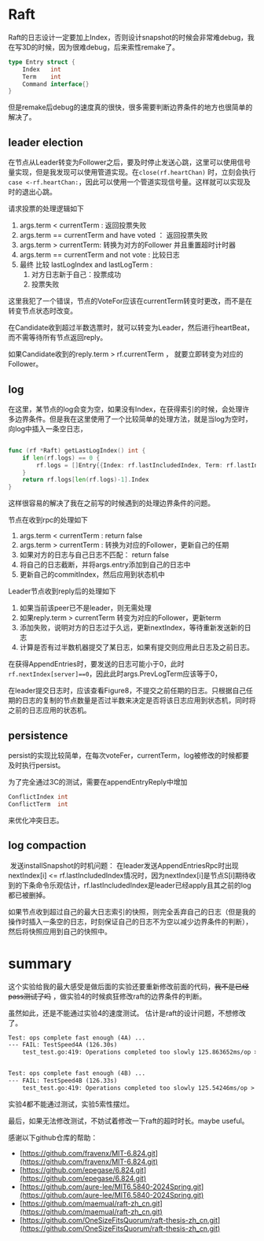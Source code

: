 # Raft

Raft的日志设计一定要加上Index，否则设计snapshot的时候会非常难debug，我在写3D的时候，因为很难debug，后来索性remake了。

```go
type Entry struct {
	Index   int
	Term    int
	Command interface{}
}
```

但是remake后debug的速度真的很快，很多需要判断边界条件的地方也很简单的解决了。

## leader election

在节点从Leader转变为Follower之后，要及时停止发送心跳，这里可以使用信号量实现，但是我发现可以使用管道实现。在`close(rf.heartChan)` 时，立刻会执行`case <-rf.heartChan:`，因此可以使用一个管道实现信号量。这样就可以实现及时的退出心跳。

请求投票的处理逻辑如下

1. args.term < currentTerm  :  返回投票失败
2. args.term == currentTerm and have voted  ： 返回投票失败
3. args.term > currentTerm: 转换为对方的Follower 并且重置超时计时器
4. args.term == currentTerm and not vote  :  比较日志
5. 最终  比较 lastLogIndex and lastLogTerm :
	1. 对方日志新于自己：投票成功
	2. 投票失败

这里我犯了一个错误，节点的VoteFor应该在currentTerm转变时更改，而不是在转变节点状态时改变。  
 
在Candidate收到超过半数选票时，就可以转变为Leader，然后进行heartBeat，而不需等待所有节点返回reply。

如果Candidate收到的reply.term > rf.currentTerm ， 就要立即转变为对应的Follower。  

##  log

在这里，某节点的log会变为空，如果没有Index，在获得索引的时候，会处理许多边界条件。但是我在这里使用了一个比较简单的处理方法，就是当log为空时，向log中插入一条空日志，

```go

func (rf *Raft) getLastLogIndex() int {
	if len(rf.logs) == 0 {
		rf.logs = []Entry{{Index: rf.lastIncludedIndex, Term: rf.lastIncludedTerm}}
	}
	return rf.logs[len(rf.logs)-1].Index
}
```

这样很容易的解决了我在之前写的时候遇到的处理边界条件的问题。

节点在收到rpc的处理如下

1. args.term < currentTerm :  return false
2. args.term > currentTerm :  转换为对应的Follower，更新自己的任期
3. 如果对方的日志与自己日志不匹配： return false
4. 将自己的日志截断，并将args.entry添加到自己的日志中
5. 更新自己的commitIndex，然后应用到状态机中
 
Leader节点收到reply后的处理如下

1. 如果当前该peer已不是leader，则无需处理
2. 如果reply.term > currentTerm 转变为对应的Follower，更新term
3. 添加失败，说明对方的日志过于久远，更新nextIndex，等待重新发送新的日志
4. 计算是否有过半数机器提交了某日志，如果有提交则应用此日志及之前日志。

在获得AppendEntries时，要发送的日志可能小于0，此时`rf.nextIndex[server]==0`，因此此时args.PrevLogTerm应该等于0，

在leader提交日志时，应该查看Figure8，不提交之前任期的日志。只根据自己任期的日志的复制的节点数量是否过半数来决定是否将该日志应用到状态机，同时将之前的日志应用的状态机。


## persistence

persist的实现比较简单，在每次voteFer，currentTerm，log被修改的时候都要及时执行persist。

为了完全通过3C的测试，需要在appendEntryReply中增加
```go
ConflictIndex int
ConflictTerm  int
```

来优化冲突日志。
## log compaction
 发送installSnapshot的时机问题：
	在leader发送AppendEntriesRpc时出现nextIndex[i] <= rf.lastIncludedIndex情况时，因为nextIndex[i]是节点S[i]期待收到的下条命令乐观估计，rf.lastIncludedIndex是leader已经apply且其之前的log都已被删掉。

如果节点收到超过自己的最大日志索引的快照，则完全丢弃自己的日志（但是我的操作时插入一条空的日志，时刻保证自己的日志不为空以减少边界条件的判断），然后将快照应用到自己的快照中。

# summary

这个实验给我的最大感受是做后面的实验还要重新修改前面的代码，~~我不是已经pass测试了吗~~ ，做实验4的时候疯狂修改raft的边界条件的判断。

虽然如此，还是不能通过实验4的速度测试。 估计是raft的设计问题，不想修改了。
```txt
Test: ops complete fast enough (4A) ...
--- FAIL: TestSpeed4A (126.30s)
    test_test.go:419: Operations completed too slowly 125.863652ms/op > 33.333333ms/op


Test: ops complete fast enough (4B) ...
--- FAIL: TestSpeed4B (126.33s)
    test_test.go:419: Operations completed too slowly 125.54246ms/op > 33.333333ms/op

```

实验4都不能通过测试，实验5索性摆烂。

最后，如果无法修改测试，不妨试着修改一下raft的超时时长。maybe useful。

感谢以下github仓库的帮助：
* [https://github.com/fravenx/MIT-6.824.git](https://github.com/fravenx/MIT-6.824.git)
* [https://github.com/epegase/6.824.git](https://github.com/epegase/6.824.git)
* [https://github.com/aure-lee/MIT6.5840-2024Spring.git](https://github.com/aure-lee/MIT6.5840-2024Spring.git)
* [https://github.com/maemual/raft-zh_cn.git](https://github.com/maemual/raft-zh_cn.git)
* [https://github.com/OneSizeFitsQuorum/raft-thesis-zh_cn.git](https://github.com/OneSizeFitsQuorum/raft-thesis-zh_cn.git)


